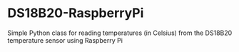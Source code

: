 # DS18B20-RaspberryPi
Simple Python class for reading temperatures (in Celsius) from the DS18B20 temperature sensor using Raspberry Pi
